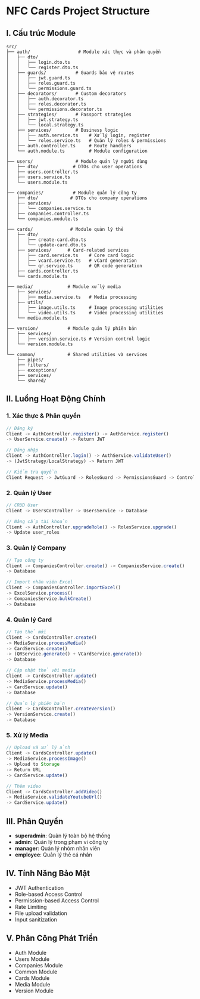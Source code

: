 # NFC Cards Project Structure

## I. Cấu trúc Module

```
src/
├── auth/                  # Module xác thực và phân quyền
│   ├── dto/
│   │   ├── login.dto.ts
│   │   └── register.dto.ts
│   ├── guards/           # Guards bảo vệ routes
│   │   ├── jwt.guard.ts
│   │   ├── roles.guard.ts
│   │   └── permissions.guard.ts
│   ├── decorators/       # Custom decorators
│   │   ├── auth.decorator.ts
│   │   ├── roles.decorator.ts
│   │   └── permissions.decorator.ts
│   ├── strategies/       # Passport strategies
│   │   ├── jwt.strategy.ts
│   │   └── local.strategy.ts
│   ├── services/         # Business logic
│   │   ├── auth.service.ts    # Xử lý login, register
│   │   └── roles.service.ts   # Quản lý roles & permissions
│   ├── auth.controller.ts     # Route handlers
│   └── auth.module.ts         # Module configuration
│
├── users/                # Module quản lý người dùng
│   ├── dto/             # DTOs cho user operations
│   ├── users.controller.ts
│   ├── users.service.ts
│   └── users.module.ts
│
├── companies/           # Module quản lý công ty
│   ├── dto/            # DTOs cho company operations
│   ├── services/
│   │   └── companies.service.ts
│   ├── companies.controller.ts
│   └── companies.module.ts
│
├── cards/              # Module quản lý thẻ
│   ├── dto/
│   │   ├── create-card.dto.ts
│   │   └── update-card.dto.ts
│   ├── services/      # Card-related services
│   │   ├── card.service.ts    # Core card logic
│   │   ├── vcard.service.ts   # vCard generation
│   │   └── qr.service.ts      # QR code generation
│   ├── cards.controller.ts
│   └── cards.module.ts
│
├── media/             # Module xử lý media
│   ├── services/
│   │   ├── media.service.ts   # Media processing
│   ├── utils/
│   │   ├── image.utils.ts     # Image processing utilities
│   │   └── video.utils.ts     # Video processing utilities
│   └── media.module.ts
│
├── version/           # Module quản lý phiên bản
│   ├── services/
│   │   ├── version.service.ts # Version control logic
│   └── version.module.ts
│
└── common/            # Shared utilities và services
    ├── pipes/
    ├── filters/
    ├── exceptions/
    ├── services/
    └── shared/
```

## II. Luồng Hoạt Động Chính

### 1. Xác thực & Phân quyền

```typescript
// Đăng ký
Client -> AuthController.register() -> AuthService.register()
-> UserService.create() -> Return JWT

// Đăng nhập
Client -> AuthController.login() -> AuthService.validateUser()
-> (JwtStrategy/LocalStrategy) -> Return JWT

// Kiểm tra quyền
Client Request -> JwtGuard -> RolesGuard -> PermissionsGuard -> Controller
```

### 2. Quản lý User

```typescript
// CRUD User
Client -> UsersController -> UsersService -> Database

// Nâng cấp tài khoản
Client -> AuthController.upgradeRole() -> RolesService.upgrade()
-> Update user_roles
```

### 3. Quản lý Company

```typescript
// Tạo công ty
Client -> CompaniesController.create() -> CompaniesService.create()
-> Database

// Import nhân viên Excel
Client -> CompaniesController.importExcel()
-> ExcelService.process()
-> CompaniesService.bulkCreate()
-> Database
```

### 4. Quản lý Card

```typescript
// Tạo thẻ mới
Client -> CardsController.create()
-> MediaService.processMedia()
-> CardService.create()
-> (QRService.generate() + VCardService.generate())
-> Database

// Cập nhật thẻ với media
Client -> CardsController.update()
-> MediaService.processMedia()
-> CardService.update()
-> Database

// Quản lý phiên bản
Client -> CardsController.createVersion()
-> VersionService.create()
-> Database
```

### 5. Xử lý Media

```typescript
// Upload và xử lý ảnh
Client -> CardsController.update()
-> MediaService.processImage()
-> Upload to Storage
-> Return URL
-> CardService.update()

// Thêm video
Client -> CardsController.addVideo()
-> MediaService.validateYoutubeUrl()
-> CardService.update()
```

## III. Phân Quyền

- **superadmin**: Quản lý toàn bộ hệ thống
- **admin**: Quản lý trong phạm vi công ty
- **manager**: Quản lý nhóm nhân viên
- **employee**: Quản lý thẻ cá nhân

## IV. Tính Năng Bảo Mật

- JWT Authentication
- Role-based Access Control
- Permission-based Access Control
- Rate Limiting
- File upload validation
- Input sanitization

## V. Phân Công Phát Triển

- Auth Module
- Users Module
- Companies Module
- Common Module
- Cards Module
- Media Module
- Version Module
